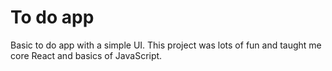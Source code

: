 # To do app
Basic to do app with a simple UI. This project was lots of fun and taught me core React and basics of JavaScript.
